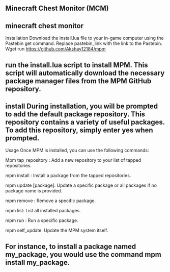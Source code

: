 Minecraft Chest Monitor (MCM)
---
minecraft chest monitor 
---
Installation
Download the install.lua file to your in-game computer using the Pastebin get command. Replace pastebin_link with the link to the Pastebin.
Wget run https://github.com/Akshay12184/mpm

run the install.lua script to install MPM. This script will automatically download the necessary package manager files from the MPM GitHub repository.
---
install
During installation, you will be prompted to add the default package repository. This repository contains a variety of useful packages. To add this repository, simply enter yes when prompted.
---
Usage
Once MPM is installed, you can use the following commands:

Mpm tap_repository <repository url>: Add a new repository to your list of tapped repositories.

mpm install <package>: Install a package from the tapped repositories.

mpm update [package]: Update a specific package or all packages if no package name is provided.

mpm remove <package>: Remove a specific package.

mpm list: List all installed packages.

mpm run <package>: Run a specific package.

mpm self_update: Update the MPM system itself.

For instance, to install a package named my_package, you would use the command mpm install my_package.
---
